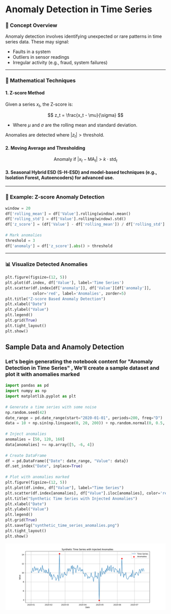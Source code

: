 # Anomaly Detection in Time Series

### 🧠 Concept Overview

Anomaly detection involves identifying unexpected or rare patterns in time series data. These may signal:

* Faults in a system
* Outliers in sensor readings
* Irregular activity (e.g., fraud, system failures)

---

### 📐 Mathematical Techniques

#### 1. **Z-score Method**

Given a series $x_t$, the Z-score is:

$$
z_t = \frac{x_t - \mu}{\sigma}
$$

* Where $\mu$ and $\sigma$ are the rolling mean and standard deviation.

Anomalies are detected where $|z_t| > \text{threshold}$.

#### 2. **Moving Average and Thresholding**

$$
\text{Anomaly if } |x_t - \text{MA}_t| > k \cdot \text{std}_t
$$

#### 3. **Seasonal Hybrid ESD (S-H-ESD)** and model-based techniques (e.g., Isolation Forest, Autoencoders) for advanced use.

---

### 🧪 Example: Z-score Anomaly Detection

```python
window = 20
df['rolling_mean'] = df['Value'].rolling(window).mean()
df['rolling_std'] = df['Value'].rolling(window).std()
df['z_score'] = (df['Value'] - df['rolling_mean']) / df['rolling_std']

# Mark anomalies
threshold = 3
df['anomaly'] = df['z_score'].abs() > threshold
```

---

### 📊 Visualize Detected Anomalies

```python
plt.figure(figsize=(12, 5))
plt.plot(df.index, df['Value'], label='Time Series')
plt.scatter(df.index[df['anomaly']], df['Value'][df['anomaly']],
            color='red', label='Anomalies', zorder=5)
plt.title("Z-score Based Anomaly Detection")
plt.xlabel("Date")
plt.ylabel("Value")
plt.legend()
plt.grid(True)
plt.tight_layout()
plt.show()
```


## Sample Data and Anamoly Detection

### Let's begin generating the notebook content for "Anomaly Detection in Time Series" , We'll create a sample dataset and plot it with anomalies marked
```python
import pandas as pd
import numpy as np
import matplotlib.pyplot as plt

# Generate a time series with some noise
np.random.seed(42)
date_range = pd.date_range(start="2020-01-01", periods=200, freq="D")
data = 10 + np.sin(np.linspace(0, 20, 200)) + np.random.normal(0, 0.5, 200)

# Inject anomalies
anomalies = [50, 120, 160]
data[anomalies] += np.array([5, -6, 4])

# Create DataFrame
df = pd.DataFrame({"Date": date_range, "Value": data})
df.set_index("Date", inplace=True)

# Plot with anomalies marked
plt.figure(figsize=(12, 5))
plt.plot(df.index, df["Value"], label="Time Series")
plt.scatter(df.index[anomalies], df["Value"].iloc[anomalies], color='red', label="Anomalies", zorder=5)
plt.title("Synthetic Time Series with Injected Anomalies")
plt.xlabel("Date")
plt.ylabel("Value")
plt.legend()
plt.grid(True)
plt.savefig("synthetic_time_series_anomalies.png")
plt.tight_layout()
plt.show()

```

![Synthetic Time Series with Injected Anomalies](./synthetic_time_series_anomalies.png)